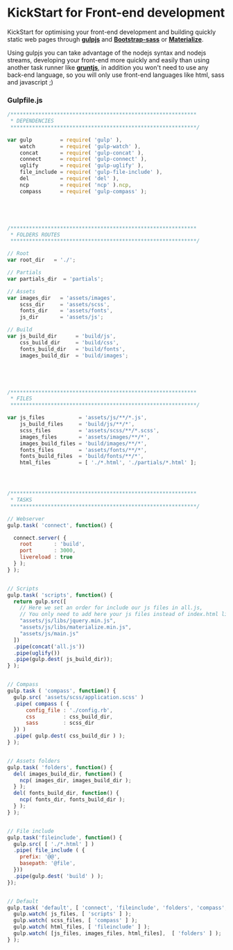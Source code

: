 # KickStart for Front-end development

KickStart for optimising your front-end development and building quickly static web pages through [**gulpjs**](http://gulpjs.com/) and [**Bootstrap-sass**](https://github.com/twbs/bootstrap-sass) or [**Materialize**](http://materializecss.com/).

Using gulpjs you can take advantage of the nodejs syntax and nodejs streams, developing your front-end more quickly and easily than using another task runner like [**gruntjs**](http://gruntjs.com/), in addition you won't need to use any back-end language, so you will only use front-end languages like html, sass and javascript ;)

### Gulpfile.js
```javascript
/************************************************************
 * DEPENDENCIES
 ************************************************************/

var gulp         = require( 'gulp' ),
    watch        = require( 'gulp-watch' ),
    concat       = require( 'gulp-concat' ),
    connect      = require( 'gulp-connect' ),
    uglify       = require( 'gulp-uglify' ),
    file_include = require( 'gulp-file-include' ),
    del          = require( 'del' ),
    ncp          = require( 'ncp' ).ncp,
    compass      = require( 'gulp-compass' );





/************************************************************
 * FOLDERS ROUTES
 ************************************************************/

// Root
var root_dir   = './';

// Partials
var partials_dir  = 'partials';

// Assets
var images_dir   = 'assets/images',
    scss_dir     = 'assets/scss',
    fonts_dir    = 'assets/fonts',
    js_dir       = 'assets/js';

// Build
var js_build_dir      = 'build/js',
    css_build_dir     = 'build/css',
    fonts_build_dir   = 'build/fonts',
    images_build_dir  = 'build/images';





/************************************************************
 * FILES
 ************************************************************/

var js_files           = 'assets/js/**/*.js',
    js_build_files     = 'build/js/**/*',
    scss_files         = 'assets/scss/**/*.scss',
    images_files       = 'assets/images/**/*',
    images_build_files = 'build/images/**/*',
    fonts_files        = 'assets/fonts/**/*',
    fonts_build_files  = 'build/fonts/**/*',
    html_files         = [ './*.html', './partials/*.html' ];




/************************************************************
 * TASKS
 ************************************************************/

// Webserver 
gulp.task( 'connect', function() {

  connect.server( {
    root       : 'build',
    port       : 3000,
    livereload : true
  } );
} );


// Scripts
gulp.task( 'scripts', function() {
  return gulp.src([
    // Here we set an order for include our js files in all.js, 
    // You only need to add here your js files instead of index.html like <script src="your/file/route">
    "assets/js/libs/jquery.min.js",
    "assets/js/libs/materialize.min.js",
    "assets/js/main.js"
  ])
  .pipe(concat('all.js'))
  .pipe(uglify())
  .pipe(gulp.dest( js_build_dir));
} );


// Compass
gulp.task ( 'compass', function() {
  gulp.src( 'assets/scss/application.scss' )
  .pipe( compass ( { 
      config_file : './config.rb',
      css         : css_build_dir,
      sass        : scss_dir
  }) )
  .pipe( gulp.dest( css_build_dir ) );
} );


// Assets folders 
gulp.task( 'folders', function() { 
  del( images_build_dir, function() {
    ncp( images_dir, images_build_dir );
  } );
  del( fonts_build_dir, function() {
    ncp( fonts_dir, fonts_build_dir );
  } );
} );


// File include
gulp.task('fileinclude', function() {
  gulp.src( [ './*.html' ] )
  .pipe( file_include ( {
    prefix: '@@',
    basepath: '@file',
  }))
  .pipe(gulp.dest( 'build' ) );
});


// Default
gulp.task( 'default', [ 'connect', 'fileinclude', 'folders', 'compass', 'scripts' ], function() {
  gulp.watch( js_files, [ 'scripts' ] );
  gulp.watch( scss_files, [ 'compass' ] );
  gulp.watch( html_files, [ 'fileinclude' ] );
  gulp.watch( [js_files, images_files, html_files],  [ 'folders' ] );
} );
```
